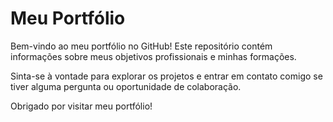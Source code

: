 # Meu Portfólio

Bem-vindo ao meu portfólio no GitHub! Este repositório contém informações sobre meus objetivos profissionais e minhas formações.

Sinta-se à vontade para explorar os projetos e entrar em contato comigo se tiver alguma pergunta ou oportunidade de colaboração.

Obrigado por visitar meu portfólio!
